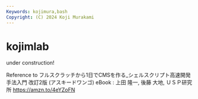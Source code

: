 ```yaml
---
Keywords: kojimura,bash
Copyright: (C) 2024 Koji Murakami
---
```


# kojimlab

under construction!

Reference to
フルスクラッチから1日でCMSを作る_シェルスクリプト高速開発手法入門 改訂2版 (アスキードワンゴ) eBook : 上田 隆一, 後藤 大地, ＵＳＰ研究所
https://amzn.to/4eYZoFN

